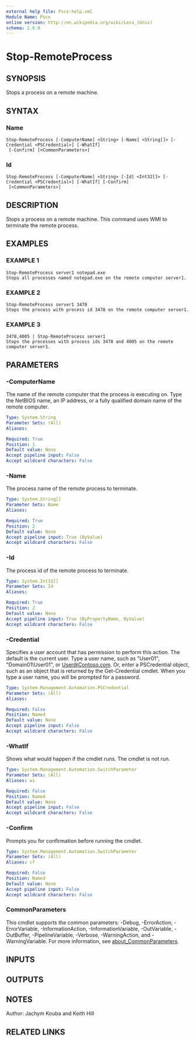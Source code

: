 ```yaml
---
external help file: Pscx-help.xml
Module Name: Pscx
online version: http://en.wikipedia.org/wiki/Less_(Unix)
schema: 2.0.0
---
```


# Stop-RemoteProcess

## SYNOPSIS
Stops a process on a remote machine.

## SYNTAX

### Name
```
Stop-RemoteProcess [-ComputerName] <String> [-Name] <String[]> [-Credential <PSCredential>] [-WhatIf]
 [-Confirm] [<CommonParameters>]
```

### Id
```
Stop-RemoteProcess [-ComputerName] <String> [-Id] <Int32[]> [-Credential <PSCredential>] [-WhatIf] [-Confirm]
 [<CommonParameters>]
```

## DESCRIPTION
Stops a process on a remote machine.
This command uses WMI to terminate the remote process.

## EXAMPLES

### EXAMPLE 1
```
Stop-RemoteProcess server1 notepad.exe
Stops all processes named notepad.exe on the remote computer server1.
```

### EXAMPLE 2
```
Stop-RemoteProcess server1 3478
Stops the process with process id 3478 on the remote computer server1.
```

### EXAMPLE 3
```
3478,4005 | Stop-RemoteProcess server1
Stops the processes with process ids 3478 and 4005 on the remote computer server1.
```

## PARAMETERS

### -ComputerName
The name of the remote computer that the process is executing on.
Type the NetBIOS name, an IP address, or a fully qualified domain name of the remote computer.

```yaml
Type: System.String
Parameter Sets: (All)
Aliases:

Required: True
Position: 1
Default value: None
Accept pipeline input: False
Accept wildcard characters: False
```

### -Name
The process name of the remote process to terminate.

```yaml
Type: System.String[]
Parameter Sets: Name
Aliases:

Required: True
Position: 2
Default value: None
Accept pipeline input: True (ByValue)
Accept wildcard characters: False
```

### -Id
The process id of the remote process to terminate.

```yaml
Type: System.Int32[]
Parameter Sets: Id
Aliases:

Required: True
Position: 2
Default value: None
Accept pipeline input: True (ByPropertyName, ByValue)
Accept wildcard characters: False
```

### -Credential
Specifies a user account that has permission to perform this action.
The default is the current user.
Type a user name, such as "User01", "Domain01\User01", or User@Contoso.com.
Or, enter a PSCredential
object, such as an object that is returned by the Get-Credential cmdlet.
When you type a user name,
you will be prompted for a password.

```yaml
Type: System.Management.Automation.PSCredential
Parameter Sets: (All)
Aliases:

Required: False
Position: Named
Default value: None
Accept pipeline input: False
Accept wildcard characters: False
```

### -WhatIf
Shows what would happen if the cmdlet runs.
The cmdlet is not run.

```yaml
Type: System.Management.Automation.SwitchParameter
Parameter Sets: (All)
Aliases: wi

Required: False
Position: Named
Default value: None
Accept pipeline input: False
Accept wildcard characters: False
```

### -Confirm
Prompts you for confirmation before running the cmdlet.

```yaml
Type: System.Management.Automation.SwitchParameter
Parameter Sets: (All)
Aliases: cf

Required: False
Position: Named
Default value: None
Accept pipeline input: False
Accept wildcard characters: False
```

### CommonParameters
This cmdlet supports the common parameters: -Debug, -ErrorAction, -ErrorVariable, -InformationAction, -InformationVariable, -OutVariable, -OutBuffer, -PipelineVariable, -Verbose, -WarningAction, and -WarningVariable. For more information, see [about_CommonParameters](http://go.microsoft.com/fwlink/?LinkID=113216).

## INPUTS

## OUTPUTS

## NOTES
Author: Jachym Kouba and Keith Hill

## RELATED LINKS
